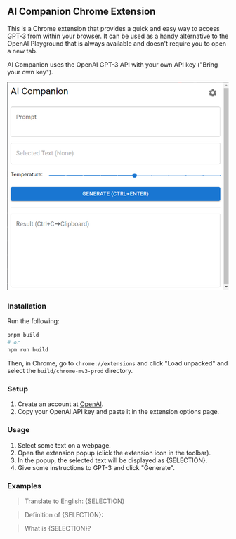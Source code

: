 ## AI Companion Chrome Extension

This is a Chrome extension that provides a quick and easy way to access GPT-3 from within your browser. It can be used as a handy alternative to the OpenAI Playground that is always available and doesn't require you to open a new tab.

AI Companion uses the OpenAI GPT-3 API with your own API key ("Bring your own key").

![AI Companion Screenshot](screenshot.png "Screenshot")

### Installation

Run the following:

```bash
pnpm build
# or
npm run build
```

Then, in Chrome, go to `chrome://extensions` and click "Load unpacked" and select the `build/chrome-mv3-prod` directory. 

### Setup

1. Create an account at [OpenAI](https://beta.openai.com/).
2. Copy your OpenAI API key and paste it in the extension options page.

### Usage

1. Select some text on a webpage.
2. Open the extension popup (click the extension icon in the toolbar).
3. In the popup, the selected text will be displayed as {SELECTION}.
4. Give some instructions to GPT-3 and click "Generate".

### Examples

> Translate to English: {SELECTION}

> Definition of {SELECTION}:

> What is {SELECTION}?

